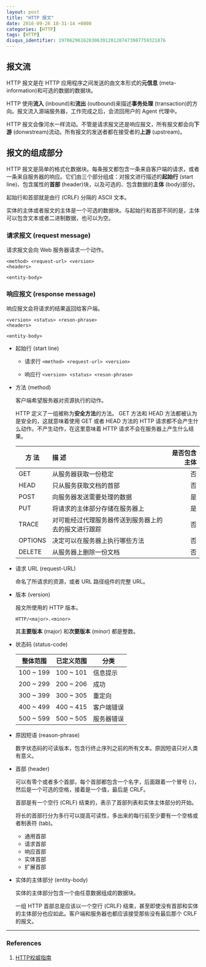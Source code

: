```yaml
---
layout: post
title: "HTTP 报文"
date: 2016-09-26 18-31-14 +0800
categories: [HTTP]
tags: [HTTP]
disqus_identifier: 197062961628306391201287473987759321876
---
```


## 报文流

HTTP 报文是在 HTTP 应用程序之间发送的由文本形式的**元信息** (meta-information)和可选的数据的数据块。

HTTP 使用**流入** (inbound)和**流出** (outbound)来描述**事务处理** (transaction)的方向。报文流入源端服务器，工作完成之后，会流回用户的 Agent 代理中。

HTTP 报文会像河水一样流动。不管是请求报文还是响应报文，所有报文都会向**下游** (donwstream)流动。所有报文的发送者都在接受者的**上游** (upstream)。

## 报文的组成部分

HTTP 报文是简单的格式化数据块。每条报文都包含一条来自客户端的请求，或者一条来自服务器的响应。它们由三个部分组成：对报文进行描述的**起始行** (start line)、包含属性的**首部** (header)块，以及可选的、包含数据的**主体** (body)部分。

起始行和首部就是由行 (CRLF) 分隔的 ASCII 文本。

实体的主体或者报文的主体是一个可选的数据块。与起始行和首部不同的是，主体可以包含文本或者二进制数据，也可以为空。

### 请求报文 (request message)

请求报文会向 Web 服务器请求一个动作。

```
<method> <request-url> <version>
<headers>

<entity-body>
```

### 响应报文 (response message)

响应报文会将请求的结果返回给客户端。

```
<version> <status> <reson-phrase>
<headers>

<entity-body>
```

- 起始行 (start line)
    - 请求行 `<method> <request-url> <version>`

    - 响应行 `<version> <status> <reson-phrase>`

- 方法 (method)

    客户端希望服务器对资源执行的动作。

    HTTP 定义了一组被称为**安全方法**的方法。 GET 方法和 HEAD 方法都被认为是安全的，这就意味着使用 GET 或者 HEAD 方法的 HTTP 请求都不会产生什么动作。不产生动作，在这里意味着 HTTP 请求不会在服务器上产生什么结果。


    | 方 法     | 描 述           | 是否包含主体 |
    | ---------------------- |:-------------| -----:|
    | GET       | 从服务器获取一份稳定        |   否 |
    | HEAD      | 只从服务获取文档的首部      |   否 |
    | POST      | 向服务器发送需要处理的数据      |   是 |
    | PUT      | 将请求的主体部分存储在服务器上      |   是 |
    | TRACE      | 对可能经过代理服务器传送到服务器上的去的报文进行跟踪      |   否 |
    | OPTIONS      | 决定可以在服务器上执行哪些方法      |   否 |
    | DELETE      | 从服务器上删除一份文档      |   否 |

- 请求 URL (request-URL)

    命名了所请求的资源，或者 URL 路径组件的完整 URL。

- 版本 (version)

    报文所使用的 HTTP 版本。

    ```
    HTTP/<major>.<minor>
    ```

    其**主要版本** (major) 和**次要版本** (minor) 都是整数。

- 状态码 (status-code)

   | 整体范围 | 已定义范围 | 分类 |
   |----------| ---------  | ----|
   | 100 ~ 199 | 100 ~ 101 | 信息提示 | 
   | 200 ~ 299 | 200 ~ 206 | 成功| 
   | 300 ~ 399 | 300 ~ 305 | 重定向| 
   | 400 ~ 499 | 400 ~ 415 | 客户端错误| 
   | 500 ~ 599 | 500 ~ 505 | 服务器错误| 

- 原因短语 (reason-phrase)

    数字状态码的可读版本，包含行终止序列之前的所有文本。原因短语只对人类有意义。

- 首部 (header)

    可以有零个或者多个首部，每个首部都包含一个名字，后面跟着一个冒号 (:)，然后是一个可选的空格，接着是一个值，最后是 CRLF。

    首部是有一个空行 (CRLF) 结束的，表示了首部列表和实体主体部分的开始。

    将长的首部行分为多行可以提高可读性，多出来的每行前至少要有一个空格或者制表符 (tab)。

    - 通用首部
    - 请求首部
    - 响应首部
    - 实体首部
    - 扩展首部

- 实体的主体部分 (entity-body)

    实体的主体部分包含一个由任意数据组成的数据块。

    一组 HTTP 首部总是应该以一个空行 (CRLF) 结束，甚至即使没有首部和实体的主体部分也应如此。客户端和服务器也都应该接受那些没有最后那个 CRLF 的报文。

- - -

### References

1. [HTTP权威指南](https://www.amazon.cn/HTTP%E6%9D%83%E5%A8%81%E6%8C%87%E5%8D%97-%E5%90%89%E5%B0%94%E5%88%A9/dp/B008XFDQ14/ref=sr_1_1?ie=UTF8&qid=1474890436&sr=8-1&keywords=http+%E6%9D%83%E5%A8%81%E6%8C%87%E5%8D%97)

